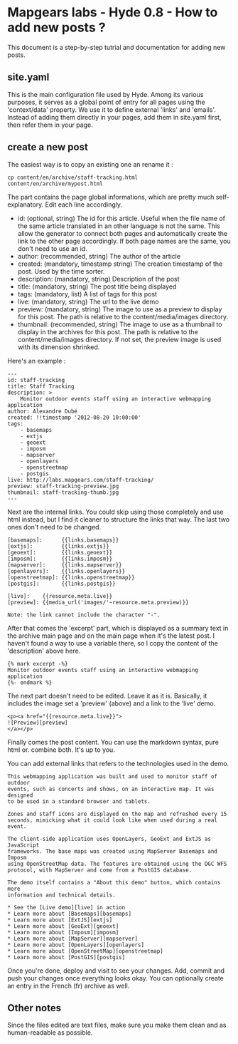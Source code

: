 Mapgears labs - Hyde 0.8 - How to add new posts ?
==================================================

This document is a step-by-step tutrial and documentation for adding new posts.


site.yaml
----------
This is the main configuration file used by Hyde. Among its various purposes, it
serves as a global point of entry for all pages using the 'context/data'
property. We use it to define external 'links' and 'emails'. Instead of adding
them directly in your pages, add them in site.yaml first, then refer them in
your page.

create a new post
------------------
The easiest way is to copy an existing one an rename it :

    cp content/en/archive/staff-tracking.html content/en/archive/mypost.html

The part contains the page global informations, which are pretty much
self-explanatory. Edit each line accordingly.

* id: (optional, string) The id for this article. Useful when the file name of
  the same article translated in an other language is not the same. This allow
  the generator to connect both pages and automatically create the link to the
  other page accordingly. If both page names are the same, you don't need to
  use an id.
* author: (recommended, string) The author of the article
* created: (mandatory, timestamp string) The creation timestamp of the post.
  Used by the time sorter.
* description: (mandatory, string) Description of the post
* title: (mandatory, string) The post title being displayed
* tags: (mandatory, list) A list of tags for this post
* live: (mandatory, string) The url to the live demo
* preview: (mandatory, string) The image to use as a preview to display for this
  post. The path is relative to the content/media/images directory.
* thumbnail: (recommended, string) The image to use as a thumbnail to display in
  the archives for this post. The path is relative to the content/media/images
  directory. If not set, the preview image is used with its dimension shrinked.

Here's an example :

    ---
    id: staff-tracking
    title: Staff Tracking
    description: >
        Monitor outdoor events staff using an interactive webmapping application
    author: Alexandre Dubé
    created: !!timestamp '2012-08-20 10:00:00'
    tags:
        - basemaps
        - extjs
        - geoext
        - imposm
        - mapserver
        - openlayers
        - openstreetmap
        - postgis
    live: http://labs.mapgears.com/staff-tracking/
    preview: staff-tracking-preview.jpg
    thumbnail: staff-tracking-thumb.jpg
    ---
    
Next are the internal links. You could skip using those completely and use
html instead, but I find it cleaner to structure the links that way. The last
two ones don't need to be changed.

    [basemaps]:      {{links.basemaps}}
    [extjs]:         {{links.extjs}}
    [geoext]:        {{links.geoext}}
    [imposm]:        {{links.imposm}}
    [mapserver]:     {{links.mapserver}}
    [openlayers]:    {{links.openlayers}}
    [openstreetmap]: {{links.openstreetmap}}
    [postgis]:       {{links.postgis}}

    [live]:    {{resource.meta.live}}
    [preview]: {{media_url('images/'~resource.meta.preview)}}

    Note: the link cannot include the character "-".
    
After that comes the 'excerpt' part, which is displayed as a summary text in
the archive main page and on the main page when it's the latest post. I haven't
found a way to use a variable there, so I copy the content of the 'description'
above here.
    
    {% mark excerpt -%}
    Monitor outdoor events staff using an interactive webmapping application
    {%- endmark %}

The next part doesn't need to be edited. Leave it as it is. Basically, it
includes the image set a 'preview' (above) and a link to the 'live' demo.
    
    <p><a href="{{resource.meta.live}}">
    ![Preview][preview]
    </a></p>

Finally comes the post content. You can use the markdown syntax, pure html or.
combine both. It's up to you.

You can add external links that refers to the technologies used in the demo.

    This webmapping application was built and used to monitor staff of outdoor
    events, such as concerts and shows, on an interactive map. It was designed
    to be used in a standard browser and tablets.

    Zones and staff icons are displayed on the map and refreshed every 15
    seconds, mimicking what it could look like when used during a real event.

    The client-side application uses OpenLayers, GeoExt and ExtJS as JavaScript
    frameworks. The base maps was created using MapServer Basemaps and Imposm
    using OpenStreetMap data. The features are obtained using the OGC WFS
    protocol, with MapServer and come from a PostGIS database. 

    The demo itself contains a "About this demo" button, which contains more
    information and technical details.

    * See the [Live demo][live] in action
    * Learn more about [Basemaps][basemaps]
    * Learn more about [ExtJS][extjs]
    * Learn more about [GeoExt][geoext]
    * Learn more about [Imposm][imposm]
    * Learn more about [MapServer][mapserver]
    * Learn more about [OpenLayers][openlayers]
    * Learn more about [OpenStreetMap][openstreetmap]
    * Learn more about [PostGIS][postgis]

Once you're done, deploy and visit to see your changes. Add, commit and push
your changes once everything looks okay. You can optionally create an entry
in the French (fr) archive as well.
    

Other notes
------------
Since the files edited are text files, make sure you make them clean and as
human-readable as possible.
